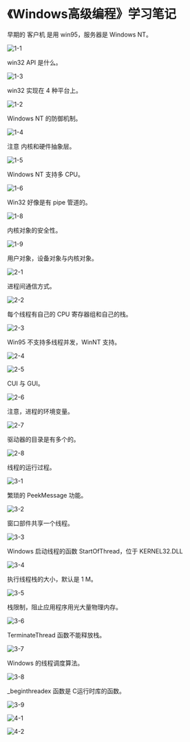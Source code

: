 # 《Windows高级编程》学习笔记

早期的 客户机 是用 win95，服务器是 Windows NT。

![1-1](D:\0-博客\study_log\《Windows高级编程》\1-1.png)

win32 API 是什么。

![1-3](D:\0-博客\study_log\《Windows高级编程》\1-3.png)

win32 实现在 4 种平台上。

![1-2](D:\0-博客\study_log\《Windows高级编程》\1-2.png)

Windows NT 的防御机制。

![1-4](D:\0-博客\study_log\《Windows高级编程》\1-4.png)

注意 内核和硬件抽象层。

![1-5](D:\0-博客\study_log\《Windows高级编程》\1-5.png)

Windows NT 支持多 CPU。

![1-6](D:\0-博客\study_log\《Windows高级编程》\1-6.png)

Win32 好像是有 pipe 管道的。

![1-8](D:\0-博客\study_log\《Windows高级编程》\1-8.png)

内核对象的安全性。

![1-9](D:\0-博客\study_log\《Windows高级编程》\1-9.png)

用户对象，设备对象与内核对象。

![2-1](D:\0-博客\study_log\《Windows高级编程》\2-1.png)

进程间通信方式。

![2-2](D:\0-博客\study_log\《Windows高级编程》\2-2.png)

每个线程有自己的 CPU 寄存器组和自己的栈。

![2-3](D:\0-博客\study_log\《Windows高级编程》\2-3.png)

Win95 不支持多线程并发，WinNT 支持。

![2-4](D:\0-博客\study_log\《Windows高级编程》\2-4.png)

![2-5](D:\0-博客\study_log\《Windows高级编程》\2-5.png)

CUI 与 GUI。

![2-6](D:\0-博客\study_log\《Windows高级编程》\2-6.png)

注意，进程的环境变量。

![2-7](D:\0-博客\study_log\《Windows高级编程》\2-7.png)

驱动器的目录是有多个的。

![2-8](D:\0-博客\study_log\《Windows高级编程》\2-8.png)

线程的运行过程。

![3-1](D:\0-博客\study_log\《Windows高级编程》\3-1.png)

繁琐的 PeekMessage 功能。

![3-2](D:\0-博客\study_log\《Windows高级编程》\3-2.png)

窗口部件共享一个线程。

![3-3](D:\0-博客\study_log\《Windows高级编程》\3-3.jpg)

Windows 启动线程的函数 StartOfThread，位于 KERNEL32.DLL

![3-4](D:\0-博客\study_log\《Windows高级编程》\3-4.png)

执行线程栈的大小，默认是 1 M。

![3-5](D:\0-博客\study_log\《Windows高级编程》\3-5.png)

栈限制，阻止应用程序用光大量物理内存。

![3-6](D:\0-博客\study_log\《Windows高级编程》\3-6.png)

TerminateThread 函数不能释放栈。

![3-7](D:\0-博客\study_log\《Windows高级编程》\3-7.png)

Windows 的线程调度算法。

![3-8](D:\0-博客\study_log\《Windows高级编程》\3-8.png)

_beginthreadex 函数是 C运行时库的函数。

![3-9](D:\0-博客\study_log\《Windows高级编程》\3-9.png)

![4-1](D:\0-博客\study_log\《Windows高级编程》\4-1.png)

![4-2](D:\0-博客\study_log\《Windows高级编程》\4-2.png)

